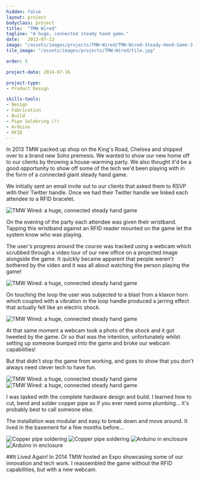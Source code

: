 ```yaml
---
hidden: false
layout: project
bodyclass: project
title:  "TMW Wired"
tagline: "A huge, connected steady hand game."
date:   2013-07-13
image: "/assets/images/projects/TMW-Wired/TMW-Wired-Steady-Hand-Game-3.jpg"
tile_image: "/assets/images/projects/TMW-Wired/tile.jpg"

order: 5

project-date: 2014-07-16

project-type:
- Product Design

skills-tools: 
- Design
- Fabrication
- Build
- Pipe Soldering (!)
- Arduino
- RFID
---
```



In 2013 TMW packed up shop on the King's Road, Chelsea and shipped over to a brand new Soho premesis.
We wanted to show our new home off to our clients by throwing a house-warming party. We also thought it'd be a good opportunity to show off some of the tech we'd been playing with in the form of a connected giant steady hand game.

We initially sent an email invite out to our clients that asked them to RSVP with their Twitter handle. Once we had their Twitter handle we linked each attendee to a RFID bracelet.

<img src="/assets/images/projects/TMW-Wired/TMW-Wired-RFID-Bracelet.jpg" title="TMW Wired: a huge, connected steady hand game" alt="TMW Wired: a huge, connected steady hand game"/>

On the evening of the party each attendee was given their wristband. Tapping this wristband against an RFID reader mounted on the game let the system know who was playing.

The user's progress around the course was tracked using a webcam which scrubbed through a video tour of our new office on a projected image alongside the game. It quickly became apparent that people weren't bothered by the video and it was all about watching the person playing the game!

<img src="/assets/images/projects/TMW-Wired/TMW-Wired-Steady-Hand-Game-2.jpg" title="TMW Wired: a huge, connected steady hand game" alt="TMW Wired: a huge, connected steady hand game"/>

On touching the loop the user was subjected to a blast from a klaxon horn which coupled with a vibration in the loop handle produced a jarring effect that actually felt like an electric shock.

<img src="/assets/images/projects/TMW-Wired/TMW-Wired-Loop-Vibration-Motor.jpg" title="TMW Wired: a huge, connected steady hand game" alt="TMW Wired: a huge, connected steady hand game"/>

At that same moment a webcam took a photo of the shock and it got tweeted by the game. Or so that was the intention, unfortunately whilst setting up someone bumped into the game and broke our webcam capabilities!

But that didn't stop the game from working, and goes to show that you don't always need clever tech to have fun.

<img src="/assets/images/projects/TMW-Wired/TMW-Wired-Steady-Hand-Game-1.jpg" title="TMW Wired: a huge, connected steady hand game" alt="TMW Wired: a huge, connected steady hand game"/>
<img src="/assets/images/projects/TMW-Wired/TMW-Wired-Steady-Hand-Game-4.jpg" title="TMW Wired: a huge, connected steady hand game" alt="TMW Wired: a huge, connected steady hand game"/>

I was tasked with the complete hardware design and build. I learned how to cut, bend and solder copper pipe so if you ever need some plumbing... it's probably best to call someone else.

The installation was modular and easy to break down and move around. It lived in the basement for a few months before...

<img src="/assets/images/projects/TMW-Wired/Copper-Pipe-Soldering.jpg" title="Copper pipe soldering"/>

<img src="/assets/images/projects/TMW-Wired/Copper-Pipe-Bending.jpg" title="Copper pipe soldering"/>

<img src="/assets/images/projects/TMW-Wired/TMW-Wired-Loop-Electronics-Exposed.jpg" title="Arduino in enclosure"/>

<img src="/assets/images/projects/TMW-Wired/TMW-Wired-Loop-Electronics-Enclosure.jpg" title="Arduino in enclosure"/>

##It Lived Again!
In 2014 TMW hosted an Expo showcasing some of our innovation and tech work. I reassembled the game without the RFID capabilities, but with a new webcam.